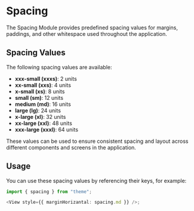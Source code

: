 # Spacing

The Spacing Module provides predefined spacing values for margins, paddings, and other whitespace used throughout the application.

## Spacing Values

The following spacing values are available:

- **xxx-small (xxxs)**: 2 units
- **xx-small (xxs)**: 4 units
- **x-small (xs)**: 8 units
- **small (sm)**: 12 units
- **medium (md)**: 16 units
- **large (lg)**: 24 units
- **x-large (xl)**: 32 units
- **xx-large (xxl)**: 48 units
- **xxx-large (xxxl)**: 64 units

These values can be used to ensure consistent spacing and layout across different components and screens in the application.

## Usage

You can use these spacing values by referencing their keys, for example:

```typescript
import { spacing } from "theme";

<View style={{ marginHorizantal: spacing.md }} />;
```

